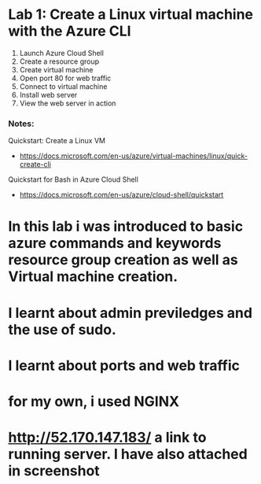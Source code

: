# Lab 1: Create a Linux virtual machine with the Azure CLI

1. Launch Azure Cloud Shell
2. Create a resource group
3. Create virtual machine
4. Open port 80 for web traffic
5. Connect to virtual machine
6. Install web server
7. View the web server in action

### Notes:

Quickstart: Create a Linux VM
* https://docs.microsoft.com/en-us/azure/virtual-machines/linux/quick-create-cli

Quickstart for Bash in Azure Cloud Shell
* https://docs.microsoft.com/en-us/azure/cloud-shell/quickstart


# In this lab i was introduced to basic azure commands and keywords resource group creation as well as Virtual machine creation.
# I learnt about admin previledges and the use of sudo. 
# I learnt about ports and web traffic
# for my own, i used NGINX
# http://52.170.147.183/ a link to running server. I have also attached in screenshot


